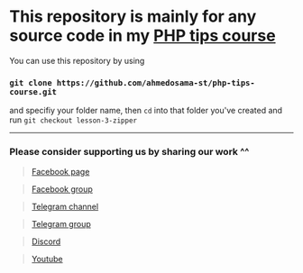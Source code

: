 # This repository is mainly for any source code in my [PHP tips course](https://www.youtube.com/playlist?list=PL7mt2FDjAkPfX30QSw_e8vMctjJQ_PFxa)

You can use this repository by using

### `git clone https://github.com/ahmedosama-st/php-tips-course.git`

and specifiy your folder name, then `cd` into that folder you've created and run `git checkout lesson-3-zipper`

---

### Please consider supporting us by sharing our work ^^

> [Facebook page](https://bit.ly/39dTot4)

> [Facebook group](https://bit.ly/39c5YsH)

> [Telegram channel](https://bit.ly/35Zd41Z)

> [Telegram group](https://bit.ly/361mzOd)

> [Discord](https://bit.ly/39c8Ohw)

> [Youtube](https://bit.ly/2J3v95R)
